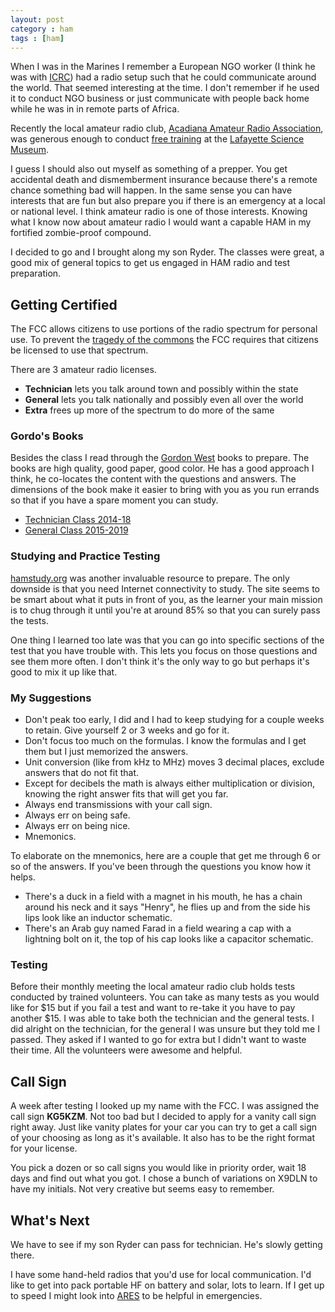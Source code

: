 ```yaml
---
layout: post
category : ham 
tags : [ham]
---
```


When I was in the Marines I remember a European NGO worker (I think 
he was with [ICRC](https://www.icrc.org/)) had a radio setup such that 
he could communicate around the world.  That seemed interesting at 
the time.  I don't remember if he used it to conduct NGO business or
just communicate with people back home while he was in in remote parts 
of Africa.

Recently the local amateur radio club, [Acadiana Amateur Radio 
Association](http://www.w5ddl.org/), was generous enough to conduct 
[free training](http://theadvocate.com/news/acadiana/14385399-123/lafayette-class-helps-ham-radio-enthusiasts-learn-about-hobby-prepare-for-licensing) at the [Lafayette 
Science Museum](http://www.lafayettesciencemuseum.org/).

I guess I should also out myself as something of a prepper.  You get
accidental death and dismemberment insurance because there's a remote
chance something bad will happen.  In the same sense you can have
interests that are fun but also prepare you if there is an emergency
at a local or national level.  I think amateur radio is one of those
interests.  Knowing what I know now about amateur radio I would want
a capable HAM in my fortified zombie-proof compound.

I decided to go and I brought along my son Ryder.  The classes were
great, a good mix of general topics to get us engaged in HAM radio
and test preparation.

## Getting Certified

The FCC allows citizens to use portions of the radio spectrum for
personal use.  To prevent the [tragedy of the commons](https://en.wikipedia.org/wiki/Tragedy_of_the_commons) the FCC requires
that citizens be licensed to use that spectrum.

There are 3 amateur radio licenses.

- **Technician** lets you talk around town and possibly within the state
- **General** lets you talk nationally and possibly even all over the world
- **Extra** frees up more of the spectrum to do more of the same

### Gordo's Books

Besides the class I read through the [Gordon West](http://www.gordonwestradioschool.com/) books 
to prepare.  The books
are high quality, good paper, good color.  He has a good approach I think, he
co-locates the content with the questions and answers.  The dimensions of the
book make it easier to bring with you as you run errands so that if you have
a spare moment you can study.

- [Technician Class 2014-18](http://www.amazon.com/Technician-2014-18-Element-License-Preparation/dp/0945053797/ref=sr_1_1?ie=UTF8&qid=1453213371&sr=8-1&keywords=gordon+west)
- [General Class 2015-2019](http://www.amazon.com/General-Class-2015-2019-Gordon-West/dp/0945053827/ref=sr_1_2?ie=UTF8&qid=1453213505&sr=8-2&keywords=gordon+west)

### Studying and Practice Testing

[hamstudy.org](https://hamstudy.org/) was another invaluable resource to
prepare.  The only downside is that you need Internet connectivity to 
study.  The site seems to be smart about what it puts in front of you, 
as the learner your main mission is to chug through it until you're at around
85% so that you can surely pass the tests.

One thing I learned too late was that you can go into specific sections
of the test that you have trouble with.  This lets you focus on those questions
and see them more often.  I don't think it's the only way to go but perhaps it's
good to mix it up like that.

### My Suggestions

- Don't peak too early, I did and I had to keep studying for a couple weeks to
  retain.  Give yourself 2 or 3 weeks and go for it.
- Don't focus too much on the formulas.  I know the formulas and I get them but
  I just memorized the answers.
- Unit conversion (like from kHz to MHz) moves 3 decimal places, exclude answers that do not fit that.
- Except for decibels the math is always either multiplication or division, knowing
  the right answer fits that will get you far.
- Always end transmissions with your call sign.
- Always err on being safe.
- Always err on being nice. 
- Mnemonics.

To elaborate on the mnemonics, here are a couple that get me through 6 or so of the
answers.  If you've been through the questions you know how it helps.

- There's a duck in a field with a magnet in his mouth, he has a chain around his 
  neck and it says "Henry", he flies up and from the side his lips look like an inductor schematic.
- There's an Arab guy named Farad in a field wearing a cap with a lightning bolt on it, the
  top of his cap looks like a capacitor schematic.

### Testing

Before their monthly meeting the local amateur radio club holds tests conducted by 
trained volunteers.  You can take as many tests as you would like for $15 but if you 
fail a test and want to re-take it you have to pay another $15.  I was able to take
both the technician and the general tests.  I did alright on the technician, for the 
general I was unsure but they told me I passed.  They asked if I wanted to go for
extra but I didn't want to waste their time.  All the volunteers were awesome and helpful.

## Call Sign

A week after testing I looked up my name with the FCC.  I was assigned the call sign
**KG5KZM**.  Not too bad but I decided to apply for a vanity call sign right 
away.  Just like vanity plates for your car you can try to get a call sign of 
your choosing as long as it's available.  It also has to be the right format for 
your license.

You pick a dozen or so call signs you would like in priority order, wait 18 days and
find out what you got.  I chose a bunch of variations on X9DLN to have my initials.
Not very creative but seems easy to remember.

## What's Next

We have to see if my son Ryder can pass for technician.  He's slowly getting there.

I have some hand-held radios that you'd use for local communication.  I'd like to get
into pack portable HF on battery and solar, lots to learn.  If I get up to speed I 
might look into [ARES](http://www.arrl.org/ares) to be helpful in emergencies.


